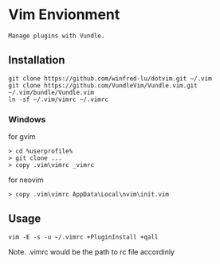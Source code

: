 Vim Envionment
=============
	Manage plugins with Vundle.

Installation
-----------

	git clone https://github.com/winfred-lu/dotvim.git ~/.vim
	git clone https://github.com/VundleVim/Vundle.vim.git ~/.vim/bundle/Vundle.vim
	ln -sf ~/.vim/vimrc ~/.vimrc

### Windows

for gvim

	> cd %userprofile%
	> git clone ...
	> copy .vim\vimrc _vimrc

for neovim

	> copy .vim\vimrc AppData\Local\nvim\init.vim

Usage
-----------

	vim -E -s -u ~/.vimrc +PluginInstall +qall

Note. .vimrc would be the path to rc file accordinly

